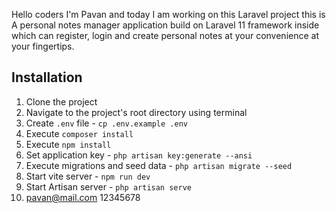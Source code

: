 Hello coders I'm Pavan and today I am working on this Laravel project this is A personal notes manager application build on Laravel 11 framework inside which can register, login and create personal notes at your convenience at your fingertips.
## Installation
1. Clone the project
2. Navigate to the project's root directory using terminal
3. Create `.env` file - `cp .env.example .env`
4. Execute `composer install`
5. Execute `npm install`
6. Set application key - `php artisan key:generate --ansi`
7. Execute migrations and seed data - `php artisan migrate --seed`
8. Start vite server - `npm run dev`
9. Start Artisan server - `php artisan serve`
10. pavan@mail.com 12345678